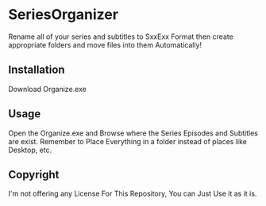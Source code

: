 # SeriesOrganizer
Rename all of your series and subtitles to SxxExx Format then create appropriate folders and move files into them Automatically!
## Installation
Download Organize.exe
## Usage
Open the Organize.exe and Browse where the Series Episodes and Subtitles are exist.
Remember to Place Everything in a folder instead of places like Desktop, etc.

## Copyright
I'm not offering any License For This Repository, You can Just Use it as it is.

